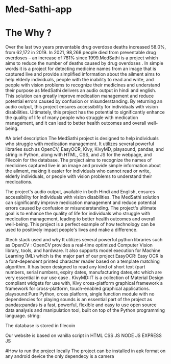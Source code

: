 # Med-Sathi-app

# The Why ?
Over the last two years preventable drug overdose deaths increased 58.0%, from 62,172 in 2019. In 2021, 98,268 people died from preventable drug overdoses – an increase of 781% since 1999.MedSathi is a project which aims to reduce the number of deaths caused by drug overdoses  .
In simple words it is a project for detecting medicine names from an image that is captured live and provide simplified information about the ailment aims to help elderly individuals, people with the inability to read and write, and people with vision problems to recognize their medicines and understand their purpose as MedSathi delivers an audio output in hindi and english. This solution can greatly improve medication management and reduce potential errors caused by confusion or misunderstanding. By returning an audio output, this project ensures accessibility for individuals with vision disabilities. Ultimately, this project has the potential to significantly enhance the quality of life of many people who struggle with medication management, and it can lead to better health outcomes and overall well-being.


#A brief description
The MedSathi project is designed to help individuals who struggle with medication management. It utilizes several powerful libraries such as OpenCV, EasyOCR, Kivy, KivyMD, playsound, pandas, and string in Python, along with HTML, CSS, and JS for the webpage, and Filecoin for the database. The project aims to recognize the names of medicines captured live in an image and provide simple information about the ailment, making it easier for individuals who cannot read or write, elderly individuals, or people with vision problems to understand their medications.

The project's audio output, available in both Hindi and English, ensures accessibility for individuals with vision disabilities. The MedSathi solution can significantly improve medication management and reduce potential errors caused by confusion or misunderstanding. The project's ultimate goal is to enhance the quality of life for individuals who struggle with medication management, leading to better health outcomes and overall well-being. This project is a perfect example of how technology can be used to positively impact people's lives and make a difference.

 #tech stack used and why 
 It utilizes several powerful python libraries such as 
 OpenCV : OpenCV provides a real-time optimized Computer Vision library, tools, and hardware. It also supports model execution for Machine Learning (ML) which is the major part of our project
 EasyOCR: Easy OCR is a font-dependent printed character reader based on a template matching algorithm. It has been designed to read any kind of short text (part numbers, serial numbers, expiry dates, manufacturing dates,etc which are very essential in our use case .
 KivyMD:IT is a collection of Material Design compliant widgets for use with, Kivy cross-platform graphical framework a framework for cross-platform,     touch-enabled graphical applications.
 playsound:Pure Python, cross platform, single function module with no dependencies for playing sounds is an essential part of the project as 
 pandas:pandas is a fast, powerful, flexible and easy to use open source data analysis and manipulation tool,
  built on top of the Python programming language.
 string:
 
 The database is stored in filecoin
 
 Our website is based on vanilla script in 
 HTML
 CSS 
 JS 
 NODE JS
 EXPRESS JS
 
 #How to run the project locally
 The project can be installed in apk format on any android device the only dependecy is a camera 
 
 
